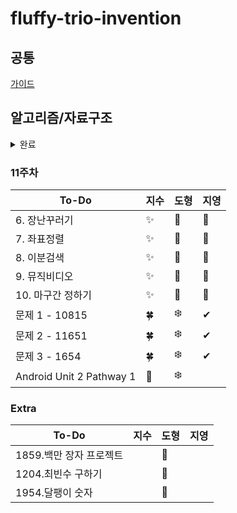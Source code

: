 # fluffy-trio-invention

## 공통
[가이드](./GUIDE.md)

## 알고리즘/자료구조


<details>
<summary>완료</summary>
<div markdown="1">

### 1주차
| To-Do | 지수 | 도형 | 지영 |
| ------- | ------- | ------ | ------ | 
|1. 문자 찾기| ✨ | :snowflake: | 📕 |
|2. 대소문자 변환| ✨ | :hibiscus: | 📙 |
|3. 문장 속 단어| ✨ | :snowflake: | 📒 |
|4. 단어 뒤집기| ✨ | :hibiscus: | 📗 |
|5. 특정 문자 뒤집기| ✨ | :snowflake:| 📘 |
|문제 1 - 15904 | 🍀 | :hibiscus: | ✔ |
|문제 2 - 14584 | 🍀 | :snowflake: | ✔ |
|문제 3 - 1316  | 🍀 | :hibiscus: | ✔ |
  
  
### 2주차
| To-Do | 지수 | 도형 | 지영 |
| ------- | ------- | ------ | ------ | 
|6. 중복 문자 제거| ✨ | :new_moon: | 📕 |
|7. 회문문자열| ✨ | :waxing_crescent_moon: | 📙 |
|8. 유효한 팰린드롬| ✨ | :first_quarter_moon: | 📒 |
|9. 숫자만 추출| ✨ | :waxing_gibbous_moon: | 📗 |
|10. 가장 짧은 문자거리| ✨ | :full_moon: | 📘 |
|문제 1 - 20540 | 🍀 | :waning_gibbous_moon: | ✔ |
|문제 2 - 20944 | 🍀 | :last_quarter_moon: | ✔ |
|문제 3 - 3028 | 🍀 | :waning_crescent_moon: | ✔ |
|특별 문제 - 가장 큰 수 |  |  |  |


### 3주차
| To-Do | 지수 | 도형 | 지영 |
| ------- | ------- | ------ | ------ |
|11. 문자열 압축| ✨ | :football: | 📕 |
|12. 암호| ✨ | :basketball: | 📙 |
|1. 큰 수 출력하기| ✨ | :soccer: | 📒 |
|2. 보이는 학생| ✨ | :baseball: | 📗 |
|3. 가위바위보| ✨ | :tennis: | 📘 |
|문제 1 - 10173 | 🍀 | :8ball: | ✔ |
|문제 2 - 5218 | 🍀 | :bowling: | ✔ |
|문제 3 - 2857 | 🍀 | :golf: | ✔ |


### 4주차
| To-Do | 지수 | 도형 | 지영 |
| ------- | ------- | ------ | ------ |
|4. 피보나치 수열| ✨ | :apple: | 📕 |
|5. 소수(에라토스테네스 체)| ✨ | :tangerine: | 📙 |
|6. 뒤집은 소수| ✨ | :lemon: | 📒  |
|7. 점수계산| ✨ | :melon: | 📗 |
|8. 등수구하기| ✨ | :grapes: | 📘 |
|문제 1 - 11383 | 🍀 | :green_apple: | ✔ |
|문제 2 - 1357 | 🍀 | :banana: | ✔ |
|문제 3 - 10205 | 🍀 | :cherries: | ✔ |


### 5주차
| To-Do | 지수 | 도형 | 지영 |
| ------- | ------- | ------ | ------ |
|9. 격자판 최대합| ✨ | :heart: | 📕 |
|10. 봉우리| ✨ | :yellow_heart: | 📙 |
|11. 임시반장정하기| ✨ | :green_heart: | 📒 |
|12. 멘토링| ✨ | :blue_heart: | 📗 |
|1. 두 배열 합치기| ✨ | :purple_heart: | 📘 |
|문제 1 - 5671 | 🍀 | :two_hearts: | ✔ |
|문제 2 - 14653 |  | :cupid: |  |
|문제 3 - 1769 | 🍀 | :sparkling_heart: | ✔ |


### 6주차
| To-Do | 지수 | 도형 | 지영 |
| ------- | ------- | ------ | ------ |
|2. 공통원소구하기| ✨ | :maple_leaf: | 📕 |
|3. 최대매출| ✨ | :mushroom: | 📙 |
|4. 연속부분순열| ✨ | :cactus: | 📒 |
|문제 1 - 2003 | 🍀 | :evergreen_tree: | ✔ |
|문제 2 - 2018 | 🍀 | :blossom: | ✔ |
|문제 3 - 2075 | 🍀 | :sunflower: | ✔ |
|문제 4 - 11728 | 🍀 | :palm_tree: | ✔ |


### 7주차
| To-Do | 지수 | 도형 | 지영 |
| ------- | ------- | ------ | ------ |
|5. 연속된 자연수의 합| ✨ | :fish: | 📕 |
|6. 연속된 자연수의 합(수학)| ✨ | :whale: | 📙 |
|7. 최대 길이 연속부분수열| ✨ | :dolphin: | 📒 |
|1. 학급회장| ✨ | :shell: | 📗 |
|2. 아나그램| ✨ | :blowfish: | 📘 |
|문제 1 - 2531 | 🍀 | :penguin: | ✔ |
|문제 2 - 7785 | 🍀 | :turtle: | ✔ |
|문제 3 - 17219 | 🍀 | :octopus: | ✔ |
|Android Unit 1 Pathway 1 | 💖 | :tropical_fish: | 💌 |


### 8주차
| To-Do | 지수 | 도형 | 지영 |
| ------- | ------- | ------ | ------ |
|3. 매출액의 종류| ✨ | :pizza: | 📕 |
|4. 모든 아나그램 찾기| ✨ | :hamburger: | 📙 |
|5. K번째 큰 수| ✨ | :fries: | 📒 |
|1. 올바른 괄호| ✨ | :spaghetti: | 📗 |
|2. 괄호문자제거| ✨ | :stew: | 📘 |
|문제 1 - 3077| 🍀 | :ice_cream: | ✔ |
|문제 2 - 11866| 🍀 | :cake: | ✔ |
|문제 3 - 4949| 🍀 | :custard: | ✔ |
|Android Unit 1 Pathway 2| 💖 | :cookie: | 💌 |
|Stack - https://youtu.be/whVUYv0Leg0| 🎶 | :chocolate_bar: | 👀 |
|Queue - https://youtu.be/W3jNbNGyjMs| 🎶 | :lollipop: | 👀 |


### 9주차
| To-Do | 지수 | 도형 | 지영 |
| ------- | ------- | ------ | ------ |
|3. 크레인 인형뽑기| ✨ | :spades: | 📕 |
|4. 후위식 연산| ✨ | :hearts: | 📙 |
|5. 쇠막대기| ✨ | :clubs: | 📒 |
|6. 공주구하기| ✨ | :diamonds: | 📗 |
|7. 교육과정설계| ✨ | :black_joker: | 📘 |
|8. 응급실| ✨ | :flower_playing_cards: | 📔 |
|문제 1 - 1966| 🍀 | :dart: | ✔ |
|문제 2 - 17952| 🍀 | :video_game: | ✔ |
|Android Unit 1 Pathway 3| 💖 | :game_die: | 💌 |
  
  
### 10주차
| To-Do | 지수 | 도형 | 지영 |
| ------- | ------- | ------ | ------ |
|1. 선택정렬| ✨ | :peach: | 📕 |
|2. 버블정렬| ✨ | :peach: | 📙 |
|3. 삽입정렬| ✨ | :peach: | 📒 |
|4. LRU| ✨ | :peach: | 📗 |
|5. 중복확인| ✨ | :peach: | 📘 |
|문제 1 - 2750| 🍀 | :snowflake: | ✔ |
|문제 2 - 1517|  | :snowflake: | ✔ |
|문제 3 - 2750| 🍀 | :snowflake: | ✔ |
|문제 4 - 1713| 🍀 | :snowflake: | ✔ |
|Android Unit 1 Pathway 4| 💖 | :snowflake: |  |
  
</div>
</details>


### 11주차
| To-Do | 지수 | 도형 | 지영 |
| ------- | ------- | ------ | ------ |
|6. 장난꾸러기| ✨ | :peach: | 📕 |
|7. 좌표정렬| ✨ | :peach: | 📙 |
|8. 이분검색| ✨ | :peach: | 📒 |
|9. 뮤직비디오| ✨ | :peach: | 📗 |
|10. 마구간 정하기| ✨ | :peach: | 📘 |
|문제 1 - 10815| 🍀 | :snowflake: | ✔ |
|문제 2 - 11651| 🍀 | :snowflake: | ✔ |
|문제 3 - 1654| 🍀 | :snowflake: | ✔ |
|Android Unit 2 Pathway 1| 💖 | :snowflake: |  |


### Extra
| To-Do | 지수 | 도형 | 지영 |
| ------- | ------- | ------ | ------ |
|1859.백만 장자 프로젝트|  | :paw_prints: |  |
|1204.최빈수 구하기|  | :paw_prints: |  |
|1954.달팽이 숫자|  | :paw_prints: |  |
